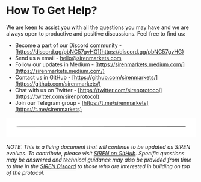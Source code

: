 # How To Get Help?

We are keen to assist you with all the questions you may have and we are always open to productive and positive discussions. Feel free to find us:

* Become a part of our Discord community - [https://discord.gg/pbNC57gvHG](https://discord.gg/pbNC57gvHG)
* Send us a email - hello@sirenmarkets.com
* Follow our updates in Medium - [https://sirenmarkets.medium.com/](https://sirenmarkets.medium.com/)
* Contact us in GitHub - [https://github.com/sirenmarkets/](https://github.com/sirenmarkets/)
* Chat with us on  Twitter - [https://twitter.com/sirenprotocol](https://twitter.com/sirenprotocol)
* Join our Telegram group - [https://t.me/sirenmarkets](https://t.me/sirenmarkets)

![](../.gitbook/assets/image.png)

_NOTE: This is a living document that will continue to be updated as SIREN evolves. To contribute, please visit_ [_SIREN on GitHub_](https://github.com/sirenmarkets/core)_. Specific questions may be answered and technical guidance may also be provided from time to time in the_ [_SIREN Discord_](https://discord.gg/JMcDB52Y) _to those who are interested in building on top of the protocol._

